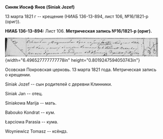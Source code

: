 **Синяк Иосиф Янов (Siniak Jozef)**

13 марта 1821 г -- крещение (НИАБ 136-13-894, лист 106, №16/1821-р
(ориг)).

**НИАБ 136-13-894:** Лист 106. **Метрическая запись №16/1821-р (ориг).**

![](./media/276e4c9a02df94dd1043be7a62caf448c93dae72.png){width="6.496527777777778in"
height="0.8019247594050743in"}

Осовская Покровская церковь. 13 марта 1821 года. Метрическая запись о
крещении.

Siniak Jozef -- сын родителей с деревни Клинники.

Siniak Jan -- отец.

Siniakowa Marija -- мать.

Babouko Kondrat -- кум.

Łapciowa Parasia -- кума.

Woyniewicz Tomasz -- ксёндз.
